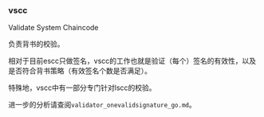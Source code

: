 ### vscc

Validate System Chaincode

负责背书的校验。

相对于目前escc只做签名，vscc的工作也就是验证（每个）签名的有效性，以及是否符合背书策略（有效签名个数是否满足）。

特殊地，vscc中有一部分专门针对lscc的校验。

进一步的分析请查阅`validator_onevalidsignature_go.md`。
